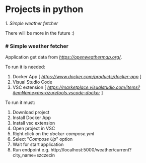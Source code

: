 # Projects in python

*1. Simple weather fetcher*

There will be more in the future :)

### # Simple weather fetcher

Application get data from *https://openweathermap.org/*.

To run it is needed:
1. Docker App [ *https://www.docker.com/products/docker-app* ]
2. Visual Studio Code
3. VSC extension [ *https://marketplace.visualstudio.com/items?itemName=ms-azuretools.vscode-docker* ]

To run it must:
1. Download project
2. Install Docker App
3. Install vsc extension
4. Open project in VSC
5. Right click on the *docker-compose.yml*
6. Select "*Compose Up*" option
7. Wait for start application
8. Run endpoint e.g. http://localhost:5000/weather/current?city_name=szczecin
